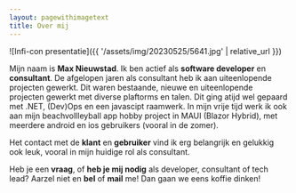 ```yaml
---
layout: pagewithimagetext
title: Over mij
---
```


![Infi-con presentatie]({{ '/assets/img/20230525/5641.jpg' | relative_url }})

Mijn naam is **Max Nieuwstad**. Ik ben actief als **software developer** en **consultant**. De afgelopen jaren als consultant heb ik aan uiteenlopende projecten gewerkt. Dit waren bestaande, nieuwe en uiteenlopende projecten gewerkt met diverse plaftorms en talen. Dit ging atijd wel gepaard met .NET, (Dev)Ops en een javascipt raamwerk. In mijn vrije tijd werk ik ook aan mijn beachvollleyball app hobby project in MAUI (Blazor Hybrid), met meerdere android en ios gebruikers (vooral in de zomer).

Het contact met de **klant** en **gebruiker** vind ik erg belangrijk en gelukkig ook leuk, vooral in mijn huidige rol als consultant.

Heb je een **vraag**, of **heb je mij nodig** als developer, consultant of tech lead? Aarzel niet en **bel** of **mail** me! Dan gaan we eens koffie dinken!
